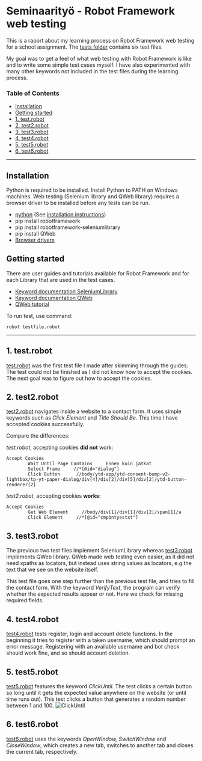 # Seminaarityö - Robot Framework web testing

This is a raport about my learning process on Robot Framework web testing for a school assignment. The [tests folder](https://github.com/jummij/ohte-robot/tree/main/tests) contains six test files.

My goal was to get a feel of what web testing with Robot Framework is like and to write some simple test cases myself.
I have also experimented with many other keywords not included in the test files during the learning process.


### Table of Contents


  - [Installation](#installation)
  - [Getting started](#getting-started)
  - [1. test.robot](#1-testrobot)
  - [2. test2.robot](#2-test2robot)
  - [3. test3.robot](#3-test3robot)
  - [4. test4.robot](#4-test4robot)
  - [5. test5.robot](#5-test5robot)
  - [6. test6.robot](#6-test6robot)


<hr />



## Installation

Python is required to be installed. Install Python to PATH on Windows machines. Web testing (Selenium library and QWeb library) requires a browser driver to be installed before any tests can be run. 


* [python](https://www.python.org/downloads/) (See [installation instructions](https://github.com/robotframework/robotframework/blob/master/INSTALL.rst))
* pip install robotframework
* pip install robotframework-seleniumlibrary
* pip install QWeb
* [Browser drivers](https://www.selenium.dev/selenium/docs/api/py/index.html#drivers)

## Getting started

There are user guides and tutorials available for Robot Framework and for each Library that are used in the test cases. 

* [Keyword documentation SeleniumLibrary](https://robotframework.org/SeleniumLibrary/SeleniumLibrary.html)
* [Keyword documentation QWeb](https://help.pace.qentinel.com/qwords-reference/current/qwords/_attachments/QWeb.html#)
* [QWeb tutorial](https://github.com/qentinelqi/qweb_workshop)

To run test, use command:

```
robot testfile.robot
```

<hr />


## 1. test.robot

[test.robot](https://github.com/jummij/ohte-robot/blob/main/tests/test.robot) was the first test file I made after skimming through the guides. The test could not be finished as I did not know how to accept the cookies. The next goal was to figure out how to accept the cookies.

## 2. test2.robot

[test2.robot](https://github.com/jummij/ohte-robot/blob/main/tests/test2.robot) navigates inside a website to a contact form. It uses simple keywords such as *Click Element* and *Title Should Be*. This time I have accepted cookies successfully.

Compare the differences:

*test.robot*, accepting cookies **did not** work:
```
Accept Cookies
        Wait Until Page Contains     Ennen kuin jatkat
        Select Frame     //*[@id="dialog"]
        Click Button      //body/ytd-app/ytd-consent-bump-v2-lightbox/tp-yt-paper-dialog/div[4]/div[2]/div[5]/div[2]/ytd-button-renderer[2]   
```

*test2.robot*, accepting cookies **works**:
```
Accept Cookies
        Get Web Element     //body/div[1]/div[1]/div[2]/span[1]/a
        Click Element     //*[@id="cmpbntyestxt"]
```

## 3. test3.robot

The previous two test files implement SeleniumLibrary whereas [test3.robot](https://github.com/jummij/ohte-robot/blob/main/tests/test3.robot) implements QWeb library. QWeb made web testing even easier, as it did not need xpaths as locators, but instead uses string values as locators, e.g the text that we see on the website itself.

This test file goes one step further than the previous test file, and tries to fill the contact form. With the keyword *VerifyText*, the program can verify whether the expected results appear or not. Here we check for missing required fields.

## 4. test4.robot

[test4.robot](https://github.com/jummij/ohte-robot/blob/main/tests/test4.robot) tests register, login and account delete functions. In the beginning it tries to register with a taken username, which should prompt an error message. Registering with an available username and bot check should work fine, and so should account deletion.

## 5. test5.robot

[test5.robot](https://github.com/jummij/ohte-robot/blob/main/tests/test5.robot) features the keyword *ClickUntil*. The test clicks a certain button so long until it gets the expected value anywhere on the website (or until time runs out). This test clicks a button that generates a random number between 1 and 100.
![ClickUntil](https://imgur.com/a/9PNa26R)

## 6. test6.robot

[test6.robot](https://github.com/jummij/ohte-robot/blob/main/tests/test6.robot) uses the keywords *OpenWindow, SwitchWindow* and *CloseWindow*, which creates a new tab, switches to another tab and closes the current tab, respectively.

